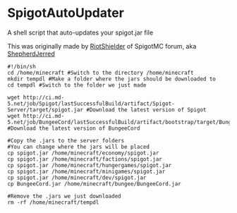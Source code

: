 # SpigotAutoUpdater
A shell script that auto-updates your spigot.jar file


This was originally made by <a href="https://www.spigotmc.org/members/riotshielder.51">RiotShielder</a> of SpigotMC forum, aka <a href="https://github.com/ShepherdJerred">ShepherdJerred</a>


```
#!/bin/sh
cd /home/minecraft #Switch to the directory /home/minecraft
mkdir tempdl #Make a folder where the jars should be downloaded to
cd tempdl #Switch to the folder we just made
 
wget http://ci.md-5.net/job/Spigot/lastSuccessfulBuild/artifact/Spigot-Server/target/spigot.jar #Download the latest version of Spigot
wget http://ci.md-5.net/job/BungeeCord/lastSuccessfulBuild/artifact/bootstrap/target/BungeeCord.jar #Download the latest version of BungeeCord
 
#Copy the .jars to the server folders
#You can change where the jars will be placed
cp spigot.jar /home/minecraft/economy/spigot.jar
cp spigot.jar /home/minecraft/factions/spigot.jar
cp spigot.jar /home/minecraft/hungergames/spigot.jar
cp spigot.jar /home/minecraft/minigames/spigot.jar
cp spigot.jar /home/minecraft/dev/spigot.jar
cp BungeeCord.jar /home/minecraft/bungee/BungeeCord.jar
 
#Remove the .jars we just downloaded
rm -rf /home/minecraft/tempdl
```
